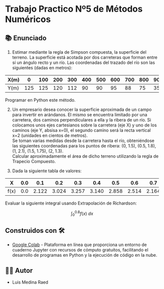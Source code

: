 # Trabajo Practico Nº5 de Métodos Numéricos

## 📚 Enunciado

1. Estimar mediante la regla de Simpson compuesta, la superficie del terreno. La superficie está acotada por dos carreteras que forman entre sí un ángulo recto y un río. Las coordenadas del trazado del río son las siguientes (dadas en metros):  

| X(m) | 0 | 100 | 200 | 300 | 400 | 500 | 600 | 700 | 800 | 900 | 1000 |
|------|---|-----|-----|-----|-----|-----|-----|-----|-----|-----|------|
| Y(m) | 125 | 125 | 120 | 112 | 90  | 90  | 95  | 88  | 75  | 35  | 0    |


Programar en Python este método.  

2. Un empresario desea conocer la superficie aproximada de un campo para invertir en arándanos. El mismo se encuentra limitado por una carretera, dos caminos perpendiculares a ella y la ribera de un río. Si colocamos unos ejes cartesianos sobre la carretera (eje X) y uno de los caminos (eje Y, absisa x=0), el segundo camino será la recta
vertical x=2 (unidades en cientos de metros).  
Se toman varias medidas desde la carretera hasta el río, obteniéndose las siguientes coordenadas para los puntos de ribera: (0, 1.5), (0.5, 1.8), (1, 2.1), (1.5, 1.75), (2, 1.3).  
Calcular aproximadamente el área de dicho terreno utilizando la regla de Trapecio Compuesto.  

3. Dada la siguiente tabla de valores:  

| X   | 0.0 | 0.1 | 0.2 | 0.3 | 0.4 | 0.5 | 0.6 | 0.7 | 0.8 |
|-----|-----|-----|-----|-----|-----|-----|-----|-----|-----|
| f(x)| 0.0 |2.122|3.024|3.257|3.140|2.858|2.514|2.164|1.836|

Evaluar la siguiente integral usando Extrapolación de Richardson: 

$$ \int_{0}^{0.8} f(x) \ dx $$

## Construidos con 🛠️

- [Google Colab](https://colab.research.google.com/?hl=es) - Plataforma en línea que proporciona un entorno de cuaderno Jupyter con recursos de cómputo gratuitos, facilitando el desarrollo de programas en Python y la ejecución de código en la nube.

## 👨‍💻 Autor

- Luis Medina Raed